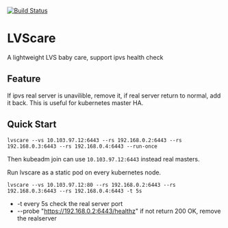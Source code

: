 [![Build Status](https://cloud.drone.io/api/badges/fanux/LVScare/status.svg)](https://cloud.drone.io/fanux/LVScare)
# LVScare
A lightweight LVS baby care, support ipvs health check

## Feature
If ipvs real server is unavilible, remove it, if real server return to normal, add it back.  This is useful for kubernetes master HA.

## Quick Start
```
lvscare --vs 10.103.97.12:6443 --rs 192.168.0.2:6443 --rs 192.168.0.3:6443 --rs 192.168.0.4:6443 --run-once
```
Then kubeadm join can use `10.103.97.12:6443` instead real masters.

Run lvscare as a static pod on every kubernetes node.
```
lvscare --vs 10.103.97.12:80 --rs 192.168.0.2:6443 --rs 192.168.0.3:6443 --rs 192.168.0.4:6443 -t 5s
```
* -t every 5s check the real server port
* --probe "https://192.168.0.2:6443/healthz" if not return 200 OK, remove the realserver
